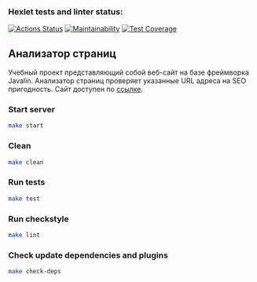 ### Hexlet tests and linter status:
[![Actions Status](https://github.com/pro-vitaliy/java-project-72/actions/workflows/hexlet-check.yml/badge.svg)](https://github.com/pro-vitaliy/java-project-72/actions)
[![Maintainability](https://api.codeclimate.com/v1/badges/9e54b6de0d9a8a6e8caa/maintainability)](https://codeclimate.com/github/pro-vitaliy/java-project-72/maintainability)
[![Test Coverage](https://api.codeclimate.com/v1/badges/9e54b6de0d9a8a6e8caa/test_coverage)](https://codeclimate.com/github/pro-vitaliy/java-project-72/test_coverage)

## Анализатор страниц
Учебный проект представляющий собой веб-сайт на базе фреймворка Javalin.
Анализатор страниц проверяет указанные URL адреса на SEO пригодность.
Сайт доступен по [ссылке](https://java-project-72-0xn3.onrender.com).

### Start server
```bash
make start
```

### Clean
```bash
make clean
```

### Run tests
```bash
make test
```

### Run checkstyle
```bash
make lint
```

### Check update dependencies and plugins
```bash
make check-deps
```


